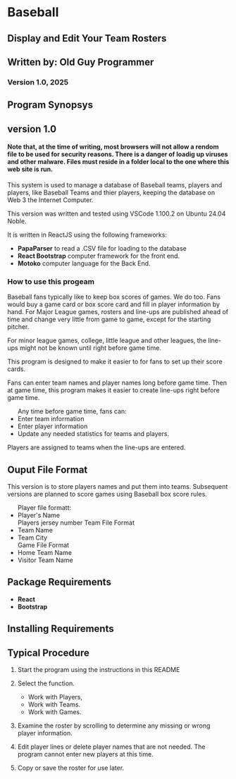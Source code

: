 # Baseball
## Display and Edit Your Team Rosters
## Written by: Old Guy Programmer
### Version 1.0, 2025
## Program Synopsys
## version 1.0
#### Note that, at the time of writing, most browsers will not allow a rendom file to be used for security reasons. There is a danger of loadig up viruses and other malware. Files must reside in a folder local to the one where this web site is run.
<p>This system is used to manage a database of Baseball teams, players and players, like Baseball Teams and thier players, keeping the database on Web 3 the Internet Computer.</p>
<p>This version was written and tested using VSCode 1.100.2 on Ubuntu 24.04 Noble.</p>
<p>It is written in ReactJS using the following frameworks:</p>
<ul>
<li><strong>PapaParser</strong> to read a .CSV file for loading to the database</li>
<li><strong>React Bootstrap</strong> computer framework for the front end.</li>
<li><strong>Motoko</strong> computer language for the Back End.</li>
</ul>

### How to use this progeam
<p>Baseball fans typically like to keep box scores of games. We do too. Fans would buy a game card or box score card and fill in player information by hand. For Major League games, rosters and line-ups are published ahead of time and change very little from game to game, except for the starting pitcher.</p>
<p>For minor league games, college, little league and other leagues, the line-ups might not be known until right before game time.</p>
<p>This program is designed to make it easier to for fans to set up their score cards.</p>
<p>Fans can enter team names and player names long before game time. Then at game time, this program makes it easier to create line-ups right before game time.</p>
<ul>
Any time before game time, fans can:
<li>Enter team information</li>
<li>Enter player information</li>
<li>Update any needed statistics for teams and players.</li>
</ul>
<p>Players are assigned to teams when the line-ups are entered.</p>

## Ouput File Format
<p>This version is to store players names and put them into teams. Subsequent versions are planned to score games using Baseball box score rules.</p>
<ul>
Player file formatt:
<li>
Player's Name
</li>
Players jersey number
</li>
Team File Format
<li>Team Name</li>
<li>Team City</li>
Game File Format
<li>Home Team Name</li>
<li>Visitor Team Name</li>
</ul>

## Package Requirements
<ul>
<li><strong>React</strong></li>
<li><strong>Bootstrap</strong></li>
</ul>

## Installing Requirements



## Typical Procedure
<ol>
<li>
<p>Start the program using the instructions in this README</p>
</li>
<li>
<p>Select the function.</p>
<ul>
<li>Work with Players,</li>
<li>Work with Teams.</li>
<lI>Work with Games.</li>
</ul>
</li>
<li><p>Examine the roster by scrolling to determine any missing or 
wrong player information.</p></li>
<li><p>Edit player lines or delete player names that are not needed. 
The program cannot enter new players at this time.</p></li>
<li><p>Copy or save the roster for use later.</p></li>
</ol>
